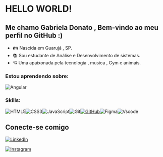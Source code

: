 # HELLO WORLD!

## Me chamo Gabriela Donato , Bem-vindo ao meu perfil no GitHub :)
- 👪 Nascida em Guarujá , SP.
- 📚 Sou estudante de Análise e Desenvolvimento de sistemas.
- 💘 Uma apaixonada pela tecnologia , musica , Gym e animais.  

### Estou aprendendo sobre:
![Angular](https://img.shields.io/badge/Angular-DD0031?style=for-the-badge&logo=angular&logoColor=white)


### Skills:
![HTML5](https://img.shields.io/badge/HTML5-E34F26?style=for-the-badge&logo=html5&logoColor=white)![CSS3](https://img.shields.io/badge/CSS3-1572B6?style=for-the-badge&logo=css3&logoColor=white)![JavaScript](https://img.shields.io/badge/JavaScript-F7DF1E?style=for-the-badge&logo=javascript&logoColor=black)![Git](https://img.shields.io/badge/GIT-E44C30?style=for-the-badge&logo=git&logoColor=white)[![GitHub](https://img.shields.io/badge/GitHub-100000?style=for-the-badge&logo=github&logoColor=white)](https://github.com/GabsDonato)![Figma](https://img.shields.io/badge/Figma-696969?style=for-the-badge&logo=figma&logoColor=figma)![Vscode](https://img.shields.io/badge/Vscode-007ACC?style=for-the-badge&logo=visual-studio-code&logoColor=white)

## Conecte-se comigo
[![LinkedIn](https://img.shields.io/badge/LinkedIn-0077B5?style=for-the-badge&logo=linkedin&logoColor=white)](https://www.linkedin.com/in/gabriela-donato-8034361ab/)

[![Instagram](https://img.shields.io/badge/-Instagram-%23E4405F?style=for-the-badge&logo=instagram&logoColor=white)](https://www.instagram.com/gabss.donato/)

